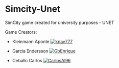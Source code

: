 # Simcity-Unet
SimCity game created for university purposes - UNET

Game Creators:

- Kleinmann Aponte [![knav777](https://img.shields.io/badge/GitHub-100000?style=for-the-badge&logo=github&logoColor=white)](https://github.com/knav777/)

- García Endersson [![GbEnrique](https://img.shields.io/badge/GitHub-100000?style=for-the-badge&logo=github&logoColor=white)](https://github.com/GbEnrique/)

- Ceballo Carlos [![CarlosAl96](https://img.shields.io/badge/GitHub-100000?style=for-the-badge&logo=github&logoColor=white)](https://github.com/CarlosAl96/)
